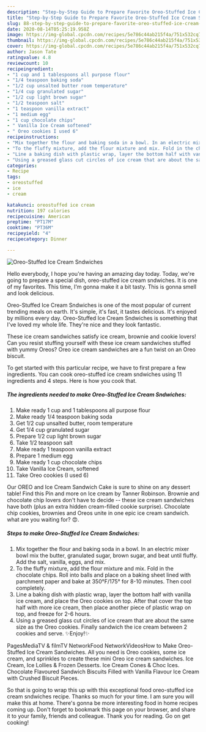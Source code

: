 ```yaml
---
description: "Step-by-Step Guide to Prepare Favorite Oreo-Stuffed Ice Cream Sndwiches"
title: "Step-by-Step Guide to Prepare Favorite Oreo-Stuffed Ice Cream Sndwiches"
slug: 88-step-by-step-guide-to-prepare-favorite-oreo-stuffed-ice-cream-sndwiches
date: 2020-08-14T05:25:19.958Z
image: https://img-global.cpcdn.com/recipes/5e786c44ab215f4a/751x532cq70/oreo-stuffed-ice-cream-sndwiches-recipe-main-photo.jpg
thumbnail: https://img-global.cpcdn.com/recipes/5e786c44ab215f4a/751x532cq70/oreo-stuffed-ice-cream-sndwiches-recipe-main-photo.jpg
cover: https://img-global.cpcdn.com/recipes/5e786c44ab215f4a/751x532cq70/oreo-stuffed-ice-cream-sndwiches-recipe-main-photo.jpg
author: Jason Tate
ratingvalue: 4.8
reviewcount: 10
recipeingredient:
- "1 cup and 1 tablespoons all purpose flour"
- "1/4 teaspoon baking soda"
- "1/2 cup unsalted butter room temperature"
- "1/4 cup granulated sugar"
- "1/2 cup light brown sugar"
- "1/2 teaspoon salt"
- "1 teaspoon vanilla extract"
- "1 medium egg"
- "1 cup chocolate chips"
- " Vanilla Ice Cream softened"
- " Oreo cookies I used 6"
recipeinstructions:
- "Mix together the flour and baking soda in a bowl. In an electric mixer bowl mix the butter, granulated sugar, brown sugar, and beat until fluffy. Add the salt, vanilla, eggs, and mix."
- "To the fluffy mixture, add the flour mixture and mix. Fold in the chocolate chips. Roll into balls and place on a baking sheet lined with parchment paper and bake at 350°F/175° for 8-10 minutes. Then cool completely."
- "Line a baking dish with plastic wrap, layer the bottom half with vanilla ice cream, and place the Oreo cookies on top. After that cover the top half with more ice cream, then place another piece of plastic wrap on top, and freeze for 2-6 hours."
- "Using a greased glass cut circles of ice cream that are about the same size as the Oreo cookies. Finally sandwich the ice cream between 2 cookies and serve. ✨Enjoy!✨"
categories:
- Recipe
tags:
- oreostuffed
- ice
- cream

katakunci: oreostuffed ice cream 
nutrition: 197 calories
recipecuisine: American
preptime: "PT17M"
cooktime: "PT36M"
recipeyield: "4"
recipecategory: Dinner

---
```



![Oreo-Stuffed Ice Cream Sndwiches](https://img-global.cpcdn.com/recipes/5e786c44ab215f4a/751x532cq70/oreo-stuffed-ice-cream-sndwiches-recipe-main-photo.jpg)

Hello everybody, I hope you're having an amazing day today. Today, we're going to prepare a special dish, oreo-stuffed ice cream sndwiches. It is one of my favorites. This time, I'm gonna make it a bit tasty. This is gonna smell and look delicious.

Oreo-Stuffed Ice Cream Sndwiches is one of the most popular of current trending meals on earth. It's simple, it's fast, it tastes delicious. It's enjoyed by millions every day. Oreo-Stuffed Ice Cream Sndwiches is something that I've loved my whole life. They're nice and they look fantastic.

These ice cream sandwiches satisfy ice cream, brownie and cookie lovers! Can you resist stuffing yourself with these ice cream sandwiches stuffed with yummy Oreos? Oreo ice cream sandwiches are a fun twist on an Oreo biscuit.


To get started with this particular recipe, we have to first prepare a few ingredients. You can cook oreo-stuffed ice cream sndwiches using 11 ingredients and 4 steps. Here is how you cook that.

##### The ingredients needed to make Oreo-Stuffed Ice Cream Sndwiches:

1. Make ready 1 cup and 1 tablespoons all purpose flour
1. Make ready 1/4 teaspoon baking soda
1. Get 1/2 cup unsalted butter, room temperature
1. Get 1/4 cup granulated sugar
1. Prepare 1/2 cup light brown sugar
1. Take 1/2 teaspoon salt
1. Make ready 1 teaspoon vanilla extract
1. Prepare 1 medium egg
1. Make ready 1 cup chocolate chips
1. Take  Vanilla Ice Cream, softened
1. Take  Oreo cookies (I used 6)


Our OREO and Ice Cream Sandwich Cake is sure to shine on any dessert table! Find this Pin and more on Ice cream by Tanner Robinson. Brownie and chocolate chip lovers don&#39;t have to decide -- these ice cream sandwiches have both (plus an extra hidden cream-filled cookie surprise). Chocolate chip cookies, brownies and Oreos unite in one epic ice cream sandwich. what are you waiting for? 😍. 

##### Steps to make Oreo-Stuffed Ice Cream Sndwiches:

1. Mix together the flour and baking soda in a bowl. In an electric mixer bowl mix the butter, granulated sugar, brown sugar, and beat until fluffy. Add the salt, vanilla, eggs, and mix.
1. To the fluffy mixture, add the flour mixture and mix. Fold in the chocolate chips. Roll into balls and place on a baking sheet lined with parchment paper and bake at 350°F/175° for 8-10 minutes. Then cool completely.
1. Line a baking dish with plastic wrap, layer the bottom half with vanilla ice cream, and place the Oreo cookies on top. After that cover the top half with more ice cream, then place another piece of plastic wrap on top, and freeze for 2-6 hours.
1. Using a greased glass cut circles of ice cream that are about the same size as the Oreo cookies. Finally sandwich the ice cream between 2 cookies and serve. ✨Enjoy!✨


PagesMediaTV &amp; filmTV NetworkFood NetworkVideosHow to Make Oreo-Stuffed Ice Cream Sandwiches. All you need is Oreo cookies, some ice cream, and sprinkles to create these mini Oreo ice cream sandwiches. Ice Cream, Ice Lollies &amp; Frozen Desserts. Ice Cream Cones &amp; Choc Ices. Chocolate Flavoured Sandwich Biscuits Filled with Vanilla Flavour Ice Cream with Crushed Biscuit Pieces. 

So that is going to wrap this up with this exceptional food oreo-stuffed ice cream sndwiches recipe. Thanks so much for your time. I am sure you will make this at home. There's gonna be more interesting food in home recipes coming up. Don't forget to bookmark this page on your browser, and share it to your family, friends and colleague. Thank you for reading. Go on get cooking!

